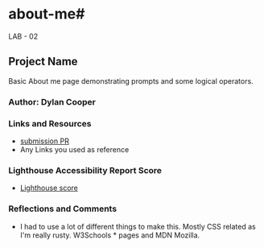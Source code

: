 # about-me# 

LAB - 02

## Project Name

Basic About me page demonstrating prompts and some logical operators.

### Author: Dylan Cooper

### Links and Resources

* [submission PR](http://xyz.com)
* Any Links you used as reference

### Lighthouse Accessibility Report Score

* [Lighthouse score](img/Lighthouse.png)

### Reflections and Comments

* I had to use a lot of different things to make this. Mostly CSS related as I'm really rusty. W3Schools * pages and MDN Mozilla.
